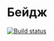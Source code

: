 # Бейдж

[![Build status](https://ci.appveyor.com/api/projects/status/dql3b75y2amhjot1?svg=true)](https://ci.appveyor.com/project/byzyka/ci-template-map)